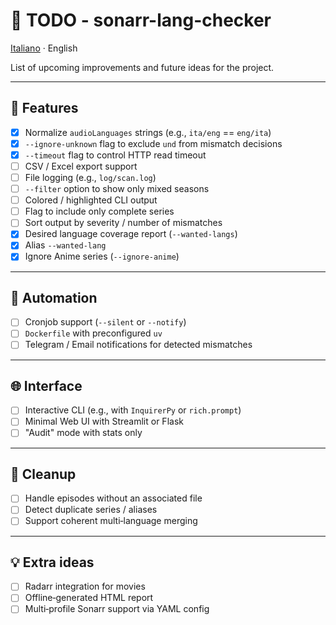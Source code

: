 # 📝 TODO - sonarr-lang-checker

[Italiano](TODO.md) · English

List of upcoming improvements and future ideas for the project.

---

## 🔧 Features

- [x] Normalize `audioLanguages` strings (e.g., `ita/eng` == `eng/ita`)
- [x] `--ignore-unknown` flag to exclude `und` from mismatch decisions
- [x] `--timeout` flag to control HTTP read timeout
- [ ] CSV / Excel export support
- [ ] File logging (e.g., `log/scan.log`)
- [ ] `--filter` option to show only mixed seasons
- [ ] Colored / highlighted CLI output
- [ ] Flag to include only complete series
- [ ] Sort output by severity / number of mismatches
 - [x] Desired language coverage report (`--wanted-langs`)
 - [x] Alias `--wanted-lang`
 - [x] Ignore Anime series (`--ignore-anime`)

---

## 🤖 Automation

- [ ] Cronjob support (`--silent` or `--notify`)
- [ ] `Dockerfile` with preconfigured `uv`
- [ ] Telegram / Email notifications for detected mismatches

---

## 🌐 Interface

- [ ] Interactive CLI (e.g., with `InquirerPy` or `rich.prompt`)
- [ ] Minimal Web UI with Streamlit or Flask
- [ ] "Audit" mode with stats only

---

## 🧹 Cleanup

- [ ] Handle episodes without an associated file
- [ ] Detect duplicate series / aliases
- [ ] Support coherent multi‑language merging

---

## 💡 Extra ideas

- [ ] Radarr integration for movies
- [ ] Offline‑generated HTML report
- [ ] Multi‑profile Sonarr support via YAML config
